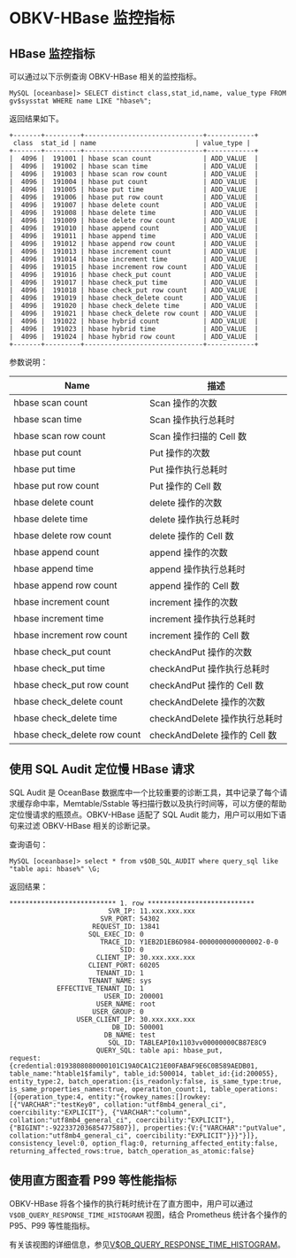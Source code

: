 # OBKV-HBase 监控指标

## HBase 监控指标

可以通过以下示例查询 OBKV-HBase 相关的监控指标。

```shell
MySQL [oceanbase]> SELECT distinct class,stat_id,name, value_type FROM gv$sysstat WHERE name LIKE "hbase%";
```

返回结果如下。

```shell
+-------+---------+------------------------------+------------+
 class  stat_id | name                         | value_type |
+-------+---------+------------------------------+------------+
|  4096 |  191001 | hbase scan count             | ADD_VALUE  |
|  4096 |  191002 | hbase scan time              | ADD_VALUE  |
|  4096 |  191003 | hbase scan row count         | ADD_VALUE  |
|  4096 |  191004 | hbase put count              | ADD_VALUE  |
|  4096 |  191005 | hbase put time               | ADD_VALUE  |
|  4096 |  191006 | hbase put row count          | ADD_VALUE  |
|  4096 |  191007 | hbase delete count           | ADD_VALUE  |
|  4096 |  191008 | hbase delete time            | ADD_VALUE  |
|  4096 |  191009 | hbase delete row count       | ADD_VALUE  |
|  4096 |  191010 | hbase append count           | ADD_VALUE  |
|  4096 |  191011 | hbase append time            | ADD_VALUE  |
|  4096 |  191012 | hbase append row count       | ADD_VALUE  |
|  4096 |  191013 | hbase increment count        | ADD_VALUE  |
|  4096 |  191014 | hbase increment time         | ADD_VALUE  |
|  4096 |  191015 | hbase increment row count    | ADD_VALUE  |
|  4096 |  191016 | hbase check_put count        | ADD_VALUE  |
|  4096 |  191017 | hbase check_put time         | ADD_VALUE  |
|  4096 |  191018 | hbase check_put row count    | ADD_VALUE  |
|  4096 |  191019 | hbase check_delete count     | ADD_VALUE  |
|  4096 |  191020 | hbase check_delete time      | ADD_VALUE  |
|  4096 |  191021 | hbase check_delete row count | ADD_VALUE  |
|  4096 |  191022 | hbase hybrid count           | ADD_VALUE  |
|  4096 |  191023 | hbase hybrid time            | ADD_VALUE  |
|  4096 |  191024 | hbase hybrid row count       | ADD_VALUE  |
+-------+---------+------------------------------+------------+
```

参数说明：

|Name|描述|
|---|---|
|  hbase scan count    | Scan 操作的次数 |
|  hbase scan time               | Scan 操作执行总耗时 |
|  hbase scan row count          | Scan 操作扫描的 Cell 数 |
|  hbase put count               | Put 操作的次数 |
|  hbase put time                | Put 操作执行总耗时 |
|  hbase put row count           | Put 操作的 Cell 数 |
|  hbase delete count            | delete 操作的次数 |
|  hbase delete time             | delete 操作执行总耗时 |
|  hbase delete row count        | delete 操作的 Cell 数 |
|  hbase append count            | append 操作的次数 |
|  hbase append time             | append 操作执行总耗时 |
|  hbase append row count        | append 操作的 Cell 数 |
|  hbase increment count         | increment 操作的次数 |
|  hbase increment time          | increment 操作执行总耗时 |
|  hbase increment row count     | increment 操作的 Cell 数 |
|  hbase check_put count         | checkAndPut 操作的次数 |
|  hbase check_put time          | checkAndPut 操作执行总耗时 |
|  hbase check_put row count     | checkAndPut 操作的 Cell 数 |
|  hbase check_delete count      | checkAndDelete 操作的次数 |
|  hbase check_delete time       | checkAndDelete 操作执行总耗时 |
|  hbase check_delete row count  | checkAndDelete 操作的 Cell 数 |


## 使用 SQL Audit 定位慢 HBase 请求

SQL Audit 是 OceanBase 数据库中一个比较重要的诊断工具，其中记录了每个请求缓存命中率，Memtable/Sstable 等扫描行数以及执行时间等，可以方便的帮助定位慢请求的瓶颈点。OBKV-HBase 适配了 SQL Audit 能力，用户可以用如下语句来过滤 OBKV-HBase 相关的诊断记录。  

查询语句：

```
MySQL [oceanbase]> select * from v$OB_SQL_AUDIT where query_sql like "table api: hbase%" \G; 
```

返回结果：

```
*************************** 1. row ***************************
                         SVR_IP: 11.xxx.xxx.xxx
                       SVR_PORT: 54302
                     REQUEST_ID: 13841
                    SQL_EXEC_ID: 0
                       TRACE_ID: Y1EB2D1EB6D984-0000000000000002-0-0
                            SID: 0
                      CLIENT_IP: 30.xxx.xxx.xxx
                    CLIENT_PORT: 60205
                      TENANT_ID: 1
                    TENANT_NAME: sys
            EFFECTIVE_TENANT_ID: 1
                        USER_ID: 200001
                      USER_NAME: root
                     USER_GROUP: 0
                 USER_CLIENT_IP: 30.xxx.xxx.xxx
                          DB_ID: 500001
                        DB_NAME: test
                         SQL_ID: TABLEAPI0x1103vv00000000CB87E8C9
                      QUERY_SQL: table api: hbase_put, 
request: {credential:0193808080000101C19A0CA1C21E00FABAF9E6C0B589AEDB01, table_name:"htable1$family", table_id:500014, tablet_id:{id:200055}, entity_type:2, batch_operation:{is_readonly:false, is_same_type:true, is_same_properties_names:true, operatiton_count:1, table_operations:[{operation_type:4, entity:"{rowkey_names:[]rowkey:[{"VARCHAR":"testKey0", collation:"utf8mb4_general_ci", coercibility:"EXPLICIT"}, {"VARCHAR":"column", collation:"utf8mb4_general_ci", coercibility:"EXPLICIT"}, {"BIGINT":-9223372036854775807}], properties:{V:{"VARCHAR":"putValue", collation:"utf8mb4_general_ci", coercibility:"EXPLICIT"}}}"}]}, consistency_level:0, option_flag:0, returning_affected_entity:false, returning_affected_rows:true, batch_operation_as_atomic:false}   
```

## 使用直方图查看 P99 等性能指标

OBKV-HBase 将各个操作的执行耗时统计在了直方图中，用户可以通过 `V$OB_QUERY_RESPONSE_TIME_HISTOGRAM` 视图，结合 Prometheus 统计各个操作的 P95、P99 等性能指标。

有关该视图的详细信息，参见[V$OB_QUERY_RESPONSE_TIME_HISTOGRAM](../../../700.reference/700.system-views/300.system-view-of-sys-tenant/300.performance-view-of-sys-tenant/34510.v-ob_query_response_time_histogram-of-sys-tenant.md)。
